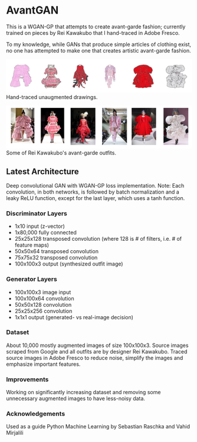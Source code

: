# AvantGAN
This is a WGAN-GP that attempts to create avant-garde fashion; currently trained on pieces by Rei Kawakubo that I hand-traced in Adobe Fresco.

To my knowledge, while GANs that produce simple articles of clothing exist, no one has attempted to make one that creates artistic avant-garde fashion.

![Alt_text](sample_data/drawing_sample.png)
Hand-traced unaugmented drawings.

![Alt_text](sample_data/source_sample.png)
Some of Rei Kawakubo's avant-garde outfits.

## Latest Architecture
Deep convolutional GAN with WGAN-GP loss implementation. Note: Each convolution, in both networks, is followed by batch normalization and a leaky ReLU function, except for the last layer, which uses a tanh function. 

### Discriminator Layers
* 1x10 input (z-vector)
* 1x80,000 fully connected
* 25x25x128 transposed convolution (where 128 is # of filters, i.e. # of feature maps)
* 50x50x64 transposed convolution
* 75x75x32 transposed convolution
* 100x100x3 output (synthesized outfit image)

### Generator Layers
* 100x100x3 image input
* 100x100x64 convolution
* 50x50x128 convolution
* 25x25x256 convolution
* 1x1x1 output (generated- vs real-image decision)

### Dataset
About 10,000 mostly augmented images of size 100x100x3. Source images scraped from Google and all outfits are by designer Rei Kawakubo. Traced source images in Adobe Fresco to reduce noise, simplify the images and emphasize important features.

### Improvements
Working on significantly increasing dataset and removing some unnecessary augmented images to have less-noisy data.

### Acknowledgements
Used as a guide Python Machine Learning by Sebastian Raschka and Vahid Mirjalili